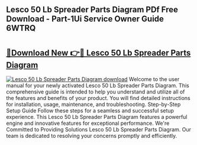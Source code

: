 ## Lesco 50 Lb Spreader Parts Diagram PDf Free Download - Part-1Ui Service Owner Guide 6WTRQ

# <h2><a href="http://dft4k7.blite.top/?on=Lesco+50+Lb+Spreader+Parts+Diagram">🔗Download New 👉🔴 Lesco 50 Lb Spreader Parts Diagram</a></h2>

[![Lesco 50 Lb Spreader Parts Diagram download](https://i.imgur.com/lujVjoI.png)](http://dft4k7.blite.top/?on=Lesco+50+Lb+Spreader+Parts+Diagram)
Welcome to the user manual for your newly activated Lesco 50 Lb Spreader Parts Diagram. This comprehensive guide is intended to help you understand and utilize all of the features and benefits of your product. You will find detailed instructions for installation, usage, maintenance, and troubleshooting. Step-by-Step Setup Guide Follow these steps for a seamless and successful setup experience. This Lesco 50 Lb Spreader Parts Diagram features a powerful engine and innovative features for exceptional performance. We're Committed to Providing Solutions Lesco 50 Lb Spreader Parts Diagram. Our team is dedicated to resolving your concerns promptly and efficiently.
